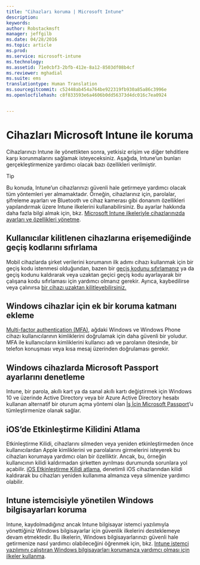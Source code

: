 ```yaml
---
title: "Cihazları koruma | Microsoft Intune"
description: 
keywords: 
author: Robstackmsft
manager: jeffgilb
ms.date: 04/28/2016
ms.topic: article
ms.prod: 
ms.service: microsoft-intune
ms.technology: 
ms.assetid: 71e0cbf3-2bfb-412e-8a12-8503df08b4cf
ms.reviewer: mghadial
ms.suite: ems
translationtype: Human Translation
ms.sourcegitcommit: c52448ab454a764be922319fb930a85a86c3996e
ms.openlocfilehash: c8f833593e6a4606b0dd56373d4dc016c7ea0924


---
```


# Cihazları Microsoft Intune ile koruma
Cihazlarınızı Intune ile yönettikten sonra, yetkisiz erişim ve diğer tehditlere karşı korunmalarını sağlamak isteyeceksiniz. Aşağıda, Intune’un bunları gerçekleştirmenize yardımcı olacak bazı özellikleri verilmiştir.

> [!TIP]
> Bu konuda, Intune’un cihazlarınızı güvenli hale getirmeye yardımcı olacak tüm yöntemleri yer almamaktadır. Örneğin, cihazlarınız için, parolalar, şifreleme ayarları ve Bluetooth ve cihaz kamerası gibi donanım özellikleri yapılandırmak üzere Intune ilkelerini kullanabilirsiniz. Bu ayarlar hakkında daha fazla bilgi almak için, bkz. [Microsoft Intune ilkeleriyle cihazlarınızda ayarları ve özellikleri yönetme](manage-settings-and-features-on-your-devices-with-microsoft-intune-policies.md).

## Kullanıcılar kilitlenen cihazlarına erişemediğinde geçiş kodlarını sıfırlama
Mobil cihazlarda şirket verilerini korumanın ilk adımı cihazı kullanmak için bir geçiş kodu istenmesi olduğundan, bazen bir [geçiş kodunu sıfırlamanız](use-remote-lock-and-passcode-reset-in-microsoft-intune.md) ya da geçiş kodunu kaldırarak veya uzaktan geçici geçiş kodu ayarlayarak bir çalışana kodu sıfırlaması için yardımcı olmanız gerekir. Ayrıca, kaybedilirse veya çalınırsa [bir cihazı uzaktan kilitleyebilirsiniz.](use-remote-lock-and-passcode-reset-in-microsoft-intune.md)

## Windows cihazlar için ek bir koruma katmanı ekleme
[Multi-factor authentication (MFA)](protect-windows-devices-with-multi-factor-authentication.md), ağdaki Windows ve Windows Phone cihazı kullanıcılarının kimliklerini doğrulamak için daha güvenli bir yoludur.  MFA ile kullanıcıların kimliklerini kullanıcı adı ve parolanın ötesinde, bir telefon konuşması veya kısa mesaj üzerinden doğrulaması gerekir.

## Windows cihazlarda Microsoft Passport ayarlarını denetleme
Intune, bir parola, akıllı kart ya da sanal akıllı kartı değiştirmek için Windows 10 ve üzerinde Active Directory veya bir Azure Active Directory hesabı kullanan alternatif bir oturum açma yöntemi olan [İş İçin Microsoft Passport](control-microsoft-passport-settings-on-devices-with-microsoft-intune.md)’u tümleştirmenize olanak sağlar.

## iOS’de Etkinleştirme Kilidini Atlama
Etkinleştirme Kilidi, cihazlarını silmeden veya yeniden etkinleştirmeden önce kullanıcılardan Apple kimliklerini ve parolalarını girmelerini isteyerek bu cihazları korumaya yardımcı olan bir özelliktir. Ancak, bu, örneğin kullanıcının kilidi kaldırmadan şirketten ayrılması durumunda sorunlara yol açabilir. [iOS Etkinleştirme Kilidi atlama](help-protect-ios-devices-with-activation-lock-bypass-for-microsoft-intune.md), denetimli iOS cihazlarından kilidi kaldırarak bu cihazları yeniden kullanıma almanıza veya silmenize yardımcı olabilir.

## Intune istemcisiyle yönetilen Windows bilgisayarları koruma
Intune, kaydolmadığınız ancak Intune bilgisayar istemci yazılımıyla yönettiğiniz Windows bilgisayarlar için güvenlik ilkelerini desteklemeye devam etmektedir. Bu ilkelerin, Windows bilgisayarlarınızı güvenli hale getirmenize nasıl yardımcı olabileceğini öğrenmek için, bkz. [Intune istemci yazılımını çalıştıran Windows bilgisayarları korumanıza yardımcı olması için ilkeler kullanma](policies-to-protect-windows-pcs-in-microsoft-intune.md).



<!--HONumber=Jun16_HO4-->


